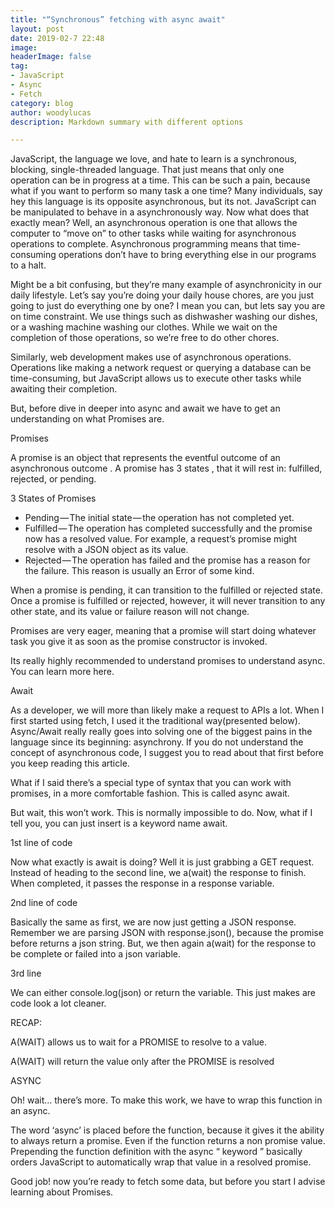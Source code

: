 ```yaml
---
title: "“Synchronous” fetching with async await"
layout: post
date: 2019-02-7 22:48
image:
headerImage: false
tag:
- JavaScript 
- Async
- Fetch
category: blog
author: woodylucas
description: Markdown summary with different options

---
```


JavaScript, the language we love, and hate to learn is a synchronous, blocking, single-threaded language. That just means that only one operation can be in progress at a time. This can be such a pain, because what if you want to perform so many task a one time? Many individuals, say hey this language is its opposite asynchronous, but its not. JavaScript can be manipulated to behave in a asynchronously way. Now what does that exactly mean? Well, an asynchronous operation is one that allows the computer to “move on” to other tasks while waiting for asynchronous operations to complete. Asynchronous programming means that time-consuming operations don’t have to bring everything else in our programs to a halt.

Might be a bit confusing, but they’re many example of asynchronicity in our daily lifestyle. Let’s say you’re doing your daily house chores, are you just going to just do everything one by one? I mean you can, but lets say you are on time constraint. We use things such as dishwasher washing our dishes, or a washing machine washing our clothes. While we wait on the completion of those operations, so we’re free to do other chores.

Similarly, web development makes use of asynchronous operations. Operations like making a network request or querying a database can be time-consuming, but JavaScript allows us to execute other tasks while awaiting their completion.

But, before dive in deeper into async and await we have to get an understanding on what Promises are.

Promises

A promise is an object that represents the eventful outcome of an asynchronous outcome . A promise has 3 states , that it will rest in: fulfilled, rejected, or pending.

3 States of Promises

- Pending — The initial state — the operation has not completed yet.
- Fulfilled — The operation has completed successfully and the promise now has a resolved value. For example, a request’s promise might resolve with a JSON object as its value.
- Rejected — The operation has failed and the promise has a reason for the failure. This reason is usually an Error of some kind.

When a promise is pending, it can transition to the fulfilled or rejected state. Once a promise is fulfilled or rejected, however, it will never transition to any other state, and its value or failure reason will not change.

Promises are very eager, meaning that a promise will start doing whatever task you give it as soon as the promise constructor is invoked.

Its really highly recommended to understand promises to understand async. You can learn more here.

Await

As a developer, we will more than likely make a request to APIs a lot. When I first started using fetch, I used it the traditional way(presented below). Async/Await really really goes into solving one of the biggest pains in the language since its beginning: asynchrony. If you do not understand the concept of asynchronous code, I suggest you to read about that first before you keep reading this article.

What if I said there’s a special type of syntax that you can work with promises, in a more comfortable fashion. This is called async await.

But wait, this won’t work. This is normally impossible to do. Now, what if I tell you, you can just insert is a keyword name await.

1st line of code

Now what exactly is await is doing? Well it is just grabbing a GET request. Instead of heading to the second line, we a(wait) the response to finish. When completed, it passes the response in a response variable.

2nd line of code

Basically the same as first, we are now just getting a JSON response. Remember we are parsing JSON with response.json(), because the promise before returns a json string. But, we then again a(wait) for the response to be complete or failed into a json variable.

3rd line

We can either console.log(json) or return the variable. This just makes are code look a lot cleaner.

RECAP:

A(WAIT) allows us to wait for a PROMISE to resolve to a value.

A(WAIT) will return the value only after the PROMISE is resolved

ASYNC

Oh! wait… there’s more. To make this work, we have to wrap this function in an async.

The word ‘async’ is placed before the function, because it gives it the ability to always return a promise. Even if the function returns a non promise value. Prepending the function definition with the async “ keyword ” basically orders JavaScript to automatically wrap that value in a resolved promise.

Good job! now you’re ready to fetch some data, but before you start I advise learning about Promises.
